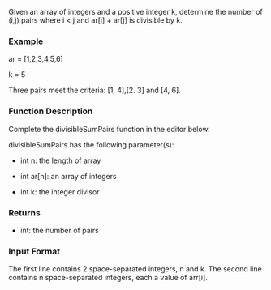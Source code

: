 Given an array of integers and a positive integer k, determine the number of (i,j) pairs where i < j and ar[i] + ar[j] is divisible by k.

### Example
ar = [1,2,3,4,5,6]

k = 5

Three pairs meet the criteria: [1, 4],[2. 3] and [4, 6].

### Function Description

Complete the divisibleSumPairs function in the editor below.

divisibleSumPairs has the following parameter(s):

-    int n: the length of array 

-    int ar[n]: an array of integers
-    int k: the integer divisor

### Returns
- int: the number of pairs

### Input Format

The first line contains 2 space-separated integers, n and k.
The second line contains n space-separated integers, each a value of arr[i]. 